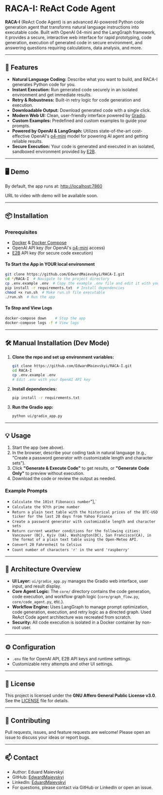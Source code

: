 # RACA-I: ReAct Code Agent

**RACA-I** (ReAct Code Agent) is an advanced AI-powered Python code generation agent that transforms natural language instructions into executable code. Built with OpenAI 04-mini and the LangGraph framework, it provides a secure, interactive web interface for rapid prototyping, code generation, execution of generated code in secure environment, and answering questions requiring calculations, data analysis, and more.

---

## 🚀 Features

- **Natural Language Coding:** Describe what you want to build, and RACA-I generates Python code for you.
- **Instant Execution:** Run generated code securely in an isolated environment and get immediate results.
- **Retry & Robustness:** Built-in retry logic for code generation and execution.
- **Downloadable Output:** Download generated code with a single click.
- **Modern Web UI:** Clean, user-friendly interface powered by [Gradio](https://gradio.app/).
- **Custom Examples:** Predefined and custom examples to guide your prompts.
- **Powered by OpenAI & LangGraph:** Utilizes state-of-the-art cost-effective OpenAI's [o4-mini](https://platform.openai.com/docs/models/o4-mini) model for powering AI agent and getting reliable results.
- **Secure Execution:** Your code is generated and executed in an isolated, sandboxed environment provided by [E2B](https://e2b.dev/).

---

## 🖥️ Demo

By default, the app runs at: [http://localhost:7860](http://localhost:7860)

URL to video with demo will be available soon.

---

## 📦 Installation

### Prerequisites

- [Docker](https://www.docker.com/) & [Docker Compose](https://docs.docker.com/compose/)
- OpenAI API key (for OpenAI's [o4-mini](https://platform.openai.com/docs/models/o4-mini) access)
- [E2B](https://e2b.dev/) API key (for secure code execution)

#### To Start the App in YOUR local environment

```bash
git clone https://github.com/EdwardMaievskyi/RACA-I.git
cd */RACA-I  # Navigate to the project directory
cp .env.example .env  # Copy the example .env file and edit it with your OpenAI API key
pip install -r requirements.txt  # Install dependencies
chmod +x run.sh  # Make run.sh file executable
./run.sh  # Run the app
```

#### To Stop and View Logs

```bash
docker-compose down    # Stop the app
docker-compose logs -f # View logs
```

---

## 🛠️ Manual Installation (Dev Mode)

1. **Clone the repo and set up environment variables:**
   ```bash
   git clone https://github.com/EdwardMaievskyi/RACA-I.git
   cd RACA-I
   cp .env.example .env
   # Edit .env with your OpenAI API key
   ```

2. **Install dependencies:**
   ```bash
   pip install -r requirements.txt
   ```

3. **Run the Gradio app:**
   ```bash
   python ui/gradio_app.py
   ```

---

## 💡 Usage

1. Start the app (see above).
2. In the browser, describe your coding task in natural language (e.g., "Create a password generator with customizable length and character sets").
3. Click **"Generate & Execute Code"** to get results, or **"Generate Code Only"** to preview without execution.
4. Download the code or review the output as needed.

### Example Prompts

- `Calculate the 101st Fibonacci number`"],`
- `Calculate the 97th prime number`
- `Return a plain text table with the historical prices of the BTC-USD ticker for the last 20 days from Yahoo Finance`
- `Create a password generator with customizable length and character sets`
- `Return current weather conditions for the following cities: Vancouver (BC), Kyiv (UA), Washington(DC), San Francisco(CA), in the format of a plain text table using the Open-Meteo API.`
- `Convert 20 Fahrenheit to Celsius`
- `Count number of characters 'r' in the word 'raspberry'`

---

## 🧩 Architecture Overview

- **UI Layer:** `ui/gradio_app.py` manages the Gradio web interface, user input, and result display.
- **Core Agent Logic:** The `core/` directory contains the code generation, code execution, and workflow graph logic (`core/graph_flow.py`, `core/code_agent.py`, etc.).
- **Workflow Engine:** Uses LangGraph to manage prompt optimization, code generation, execution, and retry logic as a directed graph. Used ReAct Code agent architecture was recreated from scratch.
- **Security:** All code execution is isolated in a Docker container by non-root user.

---

## ⚙️ Configuration

- `.env` file for OpenAI API, E2B API keys and runtime settings.
- Customizable retry attempts and other UI settings.

---

## 📝 License

This project is licensed under the **GNU Affero General Public License v3.0**. See the [LICENSE](LICENSE) file for details.

---

## 🤝 Contributing

Pull requests, issues, and feature requests are welcome! Please open an issue to discuss your ideas or report bugs.

---

## 📫 Contact

- Author: Eduard Maievskyi
- GitHub: [EdwardMaievskyi](https://github.com/EdwardMaievskyi)
- LinkedIn: [EduardMaievskyi](https://www.linkedin.com/in/eduard-maievskyi-phd/)
- For questions, please contact via GitHub or LinkedIn or open an issue.
